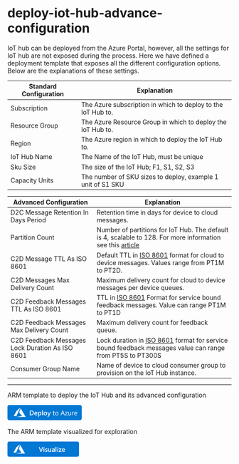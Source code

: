 # deploy-iot-hub-advance-configuration
IoT hub can be deployed from the Azure Portal, however, all the settings for IoT hub are not exposed during the process.  Here we have defined a deployment template that exposes all the different configuration options.  Below are the explanations of these settings.



| Standard Configuration | Explanation                                                  |
| ---------------------- | ------------------------------------------------------------ |
| Subscription           | The Azure subscription in which to deploy to the IoT Hub to. |
| Resource Group         | The Azure Resource Group in which to deploy the IoT Hub to.  |
| Region                 | The Azure region in which to deploy the IoT Hub to.          |
| IoT Hub Name           | The Name of the IoT Hub, must be unique                      |
| Sku Size               | The size of the IoT Hub; F1, S1, S2, S3                      |
| Capacity Units         | The number of SKU sizes to deploy, example 1 unit of S1 SKU  |



| Advanced Configuration                          | Explanation                                                  |
| ----------------------------------------------- | ------------------------------------------------------------ |
| D2C Message Retention In Days Period            | Retention time in days for device to cloud messages.         |
| Partition Count                                 | Number of partitions for IoT Hub.  The default is 4, scalable to 128.  For more information see this [article](https://docs.microsoft.com/en-us/azure/event-hubs/event-hubs-scalability#partitions) |
| C2D Message TTL As ISO 8601                     | Default TTL in [ISO 8601](https://en.wikipedia.org/wiki/ISO_8601) format for cloud to device messages.  Values range from PT1M to PT2D. |
| C2D Messages Max Delivery Count                 | Maximum delivery count for cloud to device messages per device queues. |
| C2D Feedback Messages TTL As ISO 8601           | TTL in [ISO 8601](https://en.wikipedia.org/wiki/ISO_8601) Format for service bound feedback messages.  Value can range PT1M to PT1D |
| C2D Feedback Messages Max Delivery Count        | Maximum delivery count for feedback queue.                   |
| C2D Feedback Messages Lock Duration As ISO 8601 | Lock duration in [ISO 8601](https://en.wikipedia.org/wiki/ISO_8601) format for service bound feedback messages value can range from PT5S to PT300S |
| Consumer Group Name                             | Name of device to cloud consumer group to provision on the IoT Hub instance. |



------



ARM template to deploy the IoT Hub and its advanced configuration

<a href="https://portal.azure.com/#create/Microsoft.Template/uri/https%3A%2F%2Fraw.githubusercontent.com%2FMSKeith%2Fdeploy-iot-hub-advance-configuration%2Fmaster%2Fdeploy.json" target="_blank">
    <img src="https://raw.githubusercontent.com/Azure/azure-quickstart-templates/master/1-CONTRIBUTION-GUIDE/images/deploytoazure.png" />
</a>

The ARM template visualized for exploration

<a href="http://armviz.io/#/?load=https%3A%2F%2Fraw.githubusercontent.com%2FMSKeith%2Fdeploy-iot-hub-advance-configuration%2Fmaster%2Fdeploy.json" target="_blank">
    <img src="https://raw.githubusercontent.com/Azure/azure-quickstart-templates/master/1-CONTRIBUTION-GUIDE/images/visualizebutton.png" /></a>